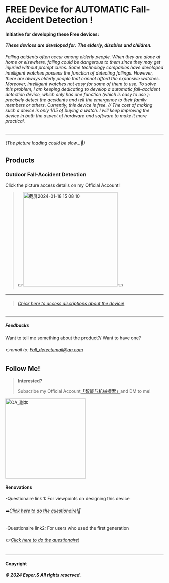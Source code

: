 # FREE Device for AUTOMATIC Fall-Accident Detection !


#### Initiative for developing these Free devices:

**_These devices are developed for: The elderly, disables and children._**
###### Falling acidents often occur among elderly people. When they are alone at home or elsewhere, falling could be dangerous to them since they may get injuried without prompt cures. Some technology companies have developed intelligent watches possess the function of detecting fallings. However, there are always elderly people that cannot afford the expansive watches. Moreover, intelligent watches not easy for some of them to use. To solve this problem, I am keeping dedicating to develop a automatic fall-accident detection device, which only has one function (which is easy to use ): precisely detect the accidents and tell the emergence to their family members or others. Currently, this device is free. // The cost of making such a device is only 1/15 of buying a watch. I will keep improving the device in both the aspect of hardware and software to make it more practical.

---
###### (The picture loading could be slow...🐌)




## Products

### Outdoor Fall-Accident Detection

Click the picture access details on my Official Account!
> 👉[<img width="300" alt="截屏2024-01-18 15 08 10" src="https://github.com/heli-xu/findSVI/assets/156643030/95cd3e54-2301-44c6-bcdc-77d8b6194011">](https://mp.weixin.qq.com/s?__biz=Mzk0MTUyNzk0Mw==&mid=2247483863&idx=1&sn=d1e0ed87a6b0e2a22d3245d9fcdf6977&chksm=c2d0473ff5a7ce29acda677ce68c8e68d1afab0f85a8a9cf42ac1b9163411e5ec2c47cbe805d#rd)👈

---
> ######  [Chick here to access discriptions about the device!](https://esperaa.github.io/Moreinfos/)

---

 
##### Feedbacks
Want to tell me something about the product?/ Want to have one?
###### 👉email to: Fall_detectemail@qq.com


## Follow Me!

> **Interested?**
> 
> Subscribe my Official Account[「智能与机械探索」](https://esperaa.github.io/WebextensionforAutome-/)and DM to me!
> 

<img width="255" alt="OA_副本" src="https://github.com/Esperaa/meaidevice/assets/156643030/228ad1d2-c708-4956-82b1-a82b929415d9">

#### Renovations


-Questionaire link 1: For viewpoints on designing this device
###### ➡️[Click here to do the questionaire!](https://v.wjx.cn/vm/Q2Frjo2.aspx#)📝

-Questionaire link2: For users who used the first generation
###### 👉[Click here to do the questionaire!](https://www.wjx.cn/vm/Q72F9Z0.aspx# )

---

#### Copyright

**_© 2024 Esper.S All rights reserved._**

